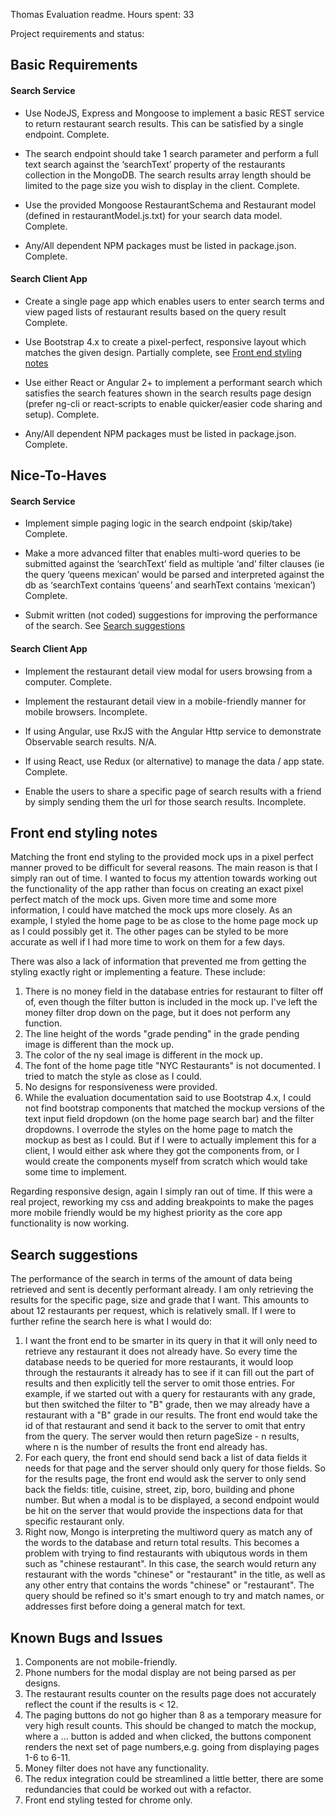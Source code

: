 Thomas Evaluation readme.
Hours spent: 33

Project requirements and status:

## Basic Requirements

#### Search Service

* Use NodeJS, Express and Mongoose to implement a basic REST service to return restaurant search results. This can be satisfied by a single endpoint.
Complete.

* The search endpoint should take 1 search parameter and perform a full text search against the ‘searchText’ property of the restaurants collection in the MongoDB. The search results array length should be limited to the page size you wish to display in the client.
Complete.

* Use the provided Mongoose RestaurantSchema and Restaurant model (defined in restaurantModel.js.txt) for your search data model.
Complete.

* Any/All dependent NPM packages must be listed in package.json.
Complete.

#### Search Client App

* Create a single page app which enables users to enter search terms and view paged lists of restaurant results based on the query result
Complete.

* Use Bootstrap 4.x to create a pixel-perfect, responsive layout which matches the given design.
Partially complete, see [Front end styling notes](#Front-end-styling-notes)   

* Use either React or Angular 2+ to implement a performant search which satisfies the search features shown in the search results page design (prefer ng-cli or react-scripts to enable quicker/easier code sharing and setup).
Complete.

* Any/All dependent NPM packages must be listed in package.json.
Complete.

## Nice-To-Haves

#### Search Service

* Implement simple paging logic in the search endpoint (skip/take)
Complete.

* Make a more advanced filter that enables multi-word queries to be submitted against the ‘searchText’ field as multiple ‘and’ filter clauses (ie the query ‘queens mexican’ would be parsed and interpreted against the db as ‘searchText contains ‘queens’ and searhText contains ‘mexican’)
Complete.

* Submit written (not coded) suggestions for improving the performance of the search.
See [Search suggestions](#Search-suggestions)

#### Search Client App

* Implement the restaurant detail view modal for users browsing from a computer.
Complete.

* Implement the restaurant detail view in a mobile-friendly manner for mobile browsers.
Incomplete.

* If using Angular, use RxJS with the Angular Http service to demonstrate Observable search results.
N/A.

* If using React, use Redux (or alternative) to manage the data / app state.
Complete.

* Enable the users to share a specific page of search results with a friend by simply sending them the url for those search results.
Incomplete.

## Front end styling notes

Matching the front end styling to the provided mock ups in a pixel perfect manner proved to be difficult for several reasons. The main reason is that I simply ran out of time. I wanted to focus my attention towards working out the functionality of the app rather than focus on creating an exact pixel perfect match of the mock ups. Given more time and some more information, I could have matched the mock ups more closely. As an example, I styled the home page to be as close to the home page mock up as I could possibly get it. The other pages can be styled to be more accurate as well if I had more time to work on them for a few days. 

There was also a lack of information that prevented me from getting the styling exactly right or implementing a feature. These include:

1. There is no money field in the database entries for restaurant to filter off of, even though the filter button is included in the mock up. I've left the money filter drop down on the page, but it does not perform any function.
2. The line height of the words "grade pending" in the grade pending image is different than the mock up.
3. The color of the ny seal image is different in the mock up.
4. The font of the home page title "NYC Restaurants" is not documented. I tried to match the style as close as I could. 
5. No designs for responsiveness were provided.
6. While the evaluation documentation said to use Bootstrap 4.x, I could not find bootstrap components that matched the mockup versions of the text input field dropdown (on the home page search bar) and the filter dropdowns. I overrode the styles on the home page to match the mockup as best as I could. But if I were to actually implement this for a client, I would either ask where they got the components from, or I would create the components myself from scratch which would take some time to implement.

Regarding responsive design, again I simply ran out of time. If this were a real project, reworking my css and adding breakpoints to make the pages more mobile friendly would be my highest priority as the core app functionality is now working. 

## Search suggestions

The performance of the search in terms of the amount of data being retrieved and sent is decently performant already. I am only retrieving the results for the specific page, size and grade that I want. This amounts to about 12 restaurants per request, which is relatively small. If I were to further refine the search here is what I would do:

1. I want the front end to be smarter in its query in that it will only need to retrieve any restaurant it does not already have. So every time the database needs to be queried for more restaurants, it would loop through the restaurants it already has to see if it can fill out the part of results and then explicitly tell the server to omit those entries. For example, if we started out with a query for restaurants with any grade, but then switched the filter to "B" grade, then we may already have a restaurant with a "B" grade in our results. The front end would take the id of that restaurant and send it back to the server to omit that entry from the query. The server would then return pageSize - n results, where n is the number of results the front end already has.
2. For each query, the front end should send back a list of data fields it needs for that page and the server should only query for those fields. So for the results page, the front end would ask the server to only send back the fields: title, cuisine, street, zip, boro, building and phone number. But when a modal is to be displayed, a second endpoint would be hit on the server that would provide the inspections data for that specific restaurant only.
3. Right now, Mongo is interpreting the multiword query as match any of the words to the database and return total results. This becomes a problem with trying to find restaurants with ubiqutous words in them such as "chinese restaurant". In this case, the search would return any restaurant with the words "chinese" or "restaurant" in the title, as well as any other entry that contains the words "chinese" or "restaurant". The query should be refined so it's smart enough to try and match names, or addresses first before doing a general match for text.

## Known Bugs and Issues

1. Components are not mobile-friendly.
2. Phone numbers for the modal display are not being parsed as per designs.
3. The restaurant results counter on the results page does not accurately reflect the count if the results is < 12.
4. The paging buttons do not go higher than 8 as a temporary measure for very high result counts. This should be changed to match the mockup, where a ... button is added and when clicked, the buttons component renders the next set of page numbers,e.g. going from displaying pages 1-6 to 6-11. 
5. Money filter does not have any functionality.
6. The redux integration could be streamlined a little better, there are some redundancies that could be worked out with a refactor.
7. Front end styling tested for chrome only.